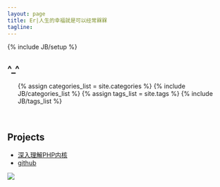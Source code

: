 ```yaml
---
layout: page
title: Er|人生的幸福就是可以经常槑槑
tagline:
---
```

{% include JB/setup %}

<div class="section">
      <div class="span3">
    <h2>^_^ </h2>
    <ul class="tag_box inline">
    {% assign categories_list = site.categories %}
    {% include JB/categories_list %}
    {% assign tags_list = site.tags %}  
    {% include JB/tags_list %}
    </ul>
    <br />
    <h2>Projects</h2>
    <ul class="tag_box inline">
    <li><a href="http://www.php-internal.com">深入理解PHP内核</a></li>
    <li><a href="https://github.com/zhanger">github</a></li>
    </ul>
    </div>
    <div>
    <image src="http://ww4.sinaimg.cn/large/a74ecc4cjw1e05d4sct2uj.jpg" />
    </div>
    <br />
<!--
## To-Do

*   **iOS：Code highlight.......**
*   [深入理解PHP内核(Thinking In PHP Internal)](http://www.php-internal.com)
*   一点点把原来的笔记和感悟整理到这里。。。。恩，期限是 ～ **一万年** 
*   苦练SC2, 枪兵大叔～ 
*   通关大菠萝2
*   通关阿玛拉王国：惩罚
*   蛋疼时，美化一下博客 
-->
<hr />
<ul class="tag_box inline friends ">
<li><a href="http://www.startfeel.com">FU体验馆</a></li>
<li><a href="http://www.son1c.cn" title="一个朋友的小站。">Son1c.cn</a></li>
<li><a href="http://www.reeze.cn">Zen Space</a></li>
<li><a href="http://www.artskin.cn" title="一个朋友的博客:)">前端思考</a></li>
<li><a href="http://www.lanbolee.com/blog" title="一很有喜感的同事的好玩的博客。">博之博</a></li>
<li><a href="http://xiezhenye.com/" title="神仙的仙居" target="_blank">神仙的仙居</a></li>
<li><a href="http://www.phppan.com" title="一个非常勤奋的小强！">胖子的空间</a></li>
<li><a href="http://www.laruence.com/" title="一只很帅的牛。">风雪之隅</a></li>
<li><a href="http://blog.eddie.com.tw/" title="爱玩又爱现的家伙，哈哈。">高見龍</a></li>
<li><a href="http://www.jack-y.com" title="帅锅。">Jack-Y</a></li>
</ul>
</div>
